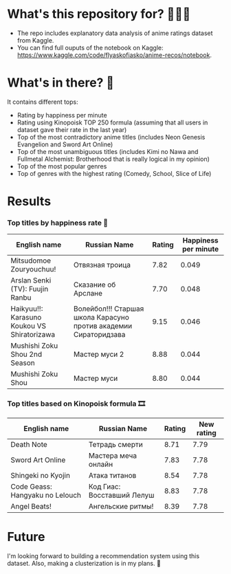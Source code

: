 # What's this repository for? 🕵🏻‍♀️
- The repo includes explanatory data analysis of anime ratings dataset from Kaggle.
- You can find full ouputs of the notebook on Kaggle: https://www.kaggle.com/code/flyaskofiasko/anime-recos/notebook.
# What's in there? 🤔
It contains different tops:
  * Rating by happiness per minute
  * Rating using Kinopoisk TOP 250 formula (assuming that all users in dataset gave their rate in the last year)
  * Top of the most contradictory anime titles (includes Neon Genesis Evangelion and Sword Art Online)
  * Top of the most unambiguous titles (includes Kimi no Nawa and Fullmetal Alchemist: Brotherhood that is really logical in my opinion)
  * Top of the most popular genres 
  * Top of genres with the highest rating (Comedy, School, Slice of Life)
# Results
### Top titles by happiness rate 🥰
| English name | Russian Name | Rating | Happiness per minute |
| ----------- | ----------- |----------- |----------- |
| Mitsudomoe Zouryouchuu! | Отвязная троица | 7.82 | 0.049 |
| Arslan Senki (TV): Fuujin Ranbu | Сказание об Арслане | 7.70 | 0.048 |
| Haikyuu!!: Karasuno Koukou VS Shiratorizawa | Волейбол!!! Старшая школа Карасуно против академии Сираторидзава | 9.15 | 0.046 |
| Mushishi Zoku Shou 2nd Season | Мастер муси 2 | 8.88 | 0.044 |
| Mushishi Zoku Shou | Мастер муси | 8.80 | 0.044 |
		
### Top titles based on Kinopoisk formula 🎞
| English name | Russian Name | Rating | New rating |
| ----------- | ----------- |----------- |----------- |
| Death Note | Тетрадь смерти | 8.71 | 7.79 |
| Sword Art Online | Мастера меча онлайн | 7.83 | 7.78 |
| Shingeki no Kyojin | Атака титанов | 8.54 | 7.78 |
| Code Geass: Hangyaku no Lelouch | Код Гиас: Восставший Лелуш | 8.83 | 7.78 |
| Angel Beats! | Ангельские ритмы! | 8.39 | 7.78 |

# Future
I'm looking forward to building a recommendation system using this dataset. Also, making a clusterization is in my plans. 🎯
